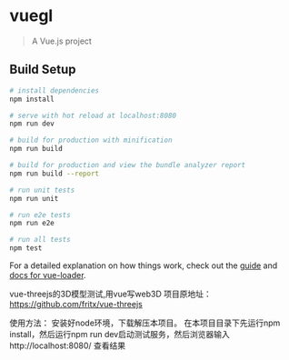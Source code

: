 # vuegl

> A Vue.js project

## Build Setup

``` bash
# install dependencies
npm install

# serve with hot reload at localhost:8080
npm run dev

# build for production with minification
npm run build

# build for production and view the bundle analyzer report
npm run build --report

# run unit tests
npm run unit

# run e2e tests
npm run e2e

# run all tests
npm test
```

For a detailed explanation on how things work, check out the [guide](http://vuejs-templates.github.io/webpack/) and [docs for vue-loader](http://vuejs.github.io/vue-loader).

vue-threejs的3D模型测试,用vue写web3D
项目原地址：https://github.com/fritx/vue-threejs

使用方法：
安装好node环境，下载解压本项目。
在本项目目录下先运行npm install，然后运行npm run dev启动测试服务，然后浏览器输入http://localhost:8080/ 查看结果
